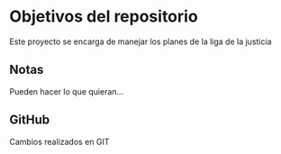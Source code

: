# Objetivos del repositorio

Este proyecto se encarga de manejar los planes de la liga de la justicia


## Notas
Pueden hacer lo que quieran...

## GitHub
Cambios realizados en GIT
